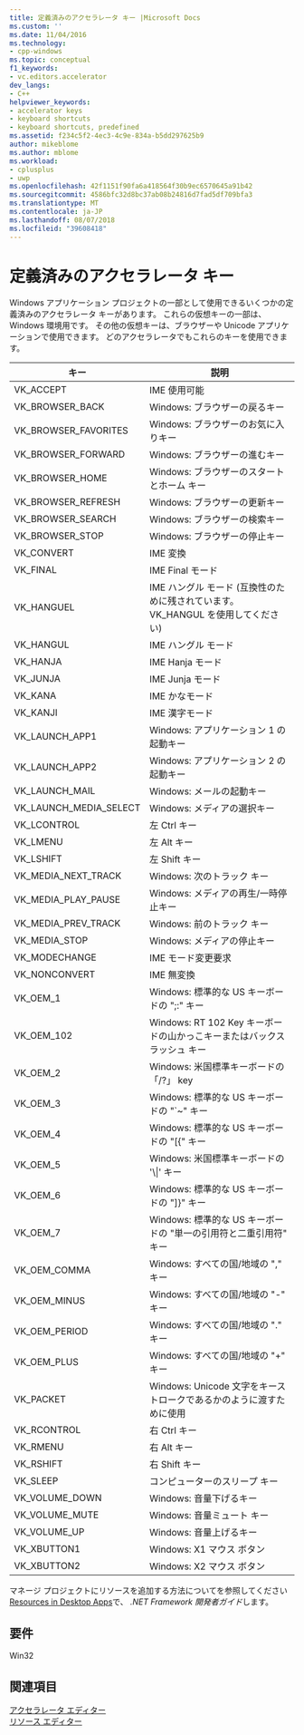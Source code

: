 ```yaml
---
title: 定義済みのアクセラレータ キー |Microsoft Docs
ms.custom: ''
ms.date: 11/04/2016
ms.technology:
- cpp-windows
ms.topic: conceptual
f1_keywords:
- vc.editors.accelerator
dev_langs:
- C++
helpviewer_keywords:
- accelerator keys
- keyboard shortcuts
- keyboard shortcuts, predefined
ms.assetid: f234c5f2-4ec3-4c9e-834a-b5dd297625b9
author: mikeblome
ms.author: mblome
ms.workload:
- cplusplus
- uwp
ms.openlocfilehash: 42f1151f90fa6a418564f30b9ec6570645a91b42
ms.sourcegitcommit: 4586bfc32d8bc37ab08b24816d7fad5df709bfa3
ms.translationtype: MT
ms.contentlocale: ja-JP
ms.lasthandoff: 08/07/2018
ms.locfileid: "39608418"
---
```

# <a name="predefined-accelerator-keys"></a>定義済みのアクセラレータ キー
Windows アプリケーション プロジェクトの一部として使用できるいくつかの定義済みのアクセラレータ キーがあります。 これらの仮想キーの一部は、Windows 環境用です。 その他の仮想キーは、ブラウザーや Unicode アプリケーションで使用できます。 どのアクセラレータでもこれらのキーを使用できます。  
  
|キー|説明|  
|---------|-----------------|  
|VK_ACCEPT|IME 使用可能|  
|VK_BROWSER_BACK|Windows: ブラウザーの戻るキー|  
|VK_BROWSER_FAVORITES|Windows: ブラウザーのお気に入りキー|  
|VK_BROWSER_FORWARD|Windows: ブラウザーの進むキー|  
|VK_BROWSER_HOME|Windows: ブラウザーのスタートとホーム キー|  
|VK_BROWSER_REFRESH|Windows: ブラウザーの更新キー|  
|VK_BROWSER_SEARCH|Windows: ブラウザーの検索キー|  
|VK_BROWSER_STOP|Windows: ブラウザーの停止キー|  
|VK_CONVERT|IME 変換|  
|VK_FINAL|IME Final モード|  
|VK_HANGUEL|IME ハングル モード (互換性のために残されています。VK_HANGUL を使用してください) |  
|VK_HANGUL|IME ハングル モード|  
|VK_HANJA|IME Hanja モード|  
|VK_JUNJA|IME Junja モード|  
|VK_KANA|IME かなモード|  
|VK_KANJI|IME 漢字モード|  
|VK_LAUNCH_APP1|Windows: アプリケーション 1 の起動キー|  
|VK_LAUNCH_APP2|Windows: アプリケーション 2 の起動キー|  
|VK_LAUNCH_MAIL|Windows: メールの起動キー|  
|VK_LAUNCH_MEDIA_SELECT|Windows: メディアの選択キー|  
|VK_LCONTROL|左 Ctrl キー|  
|VK_LMENU|左 Alt キー|  
|VK_LSHIFT|左 Shift キー|  
|VK_MEDIA_NEXT_TRACK|Windows: 次のトラック キー|  
|VK_MEDIA_PLAY_PAUSE|Windows: メディアの再生/一時停止キー|  
|VK_MEDIA_PREV_TRACK|Windows: 前のトラック キー|  
|VK_MEDIA_STOP|Windows: メディアの停止キー|  
|VK_MODECHANGE|IME モード変更要求|  
|VK_NONCONVERT|IME 無変換|  
|VK_OEM_1|Windows: 標準的な US キーボードの ";:" キー|  
|VK_OEM_102|Windows: RT 102 Key キーボードの山かっこキーまたはバックスラッシュ キー|  
|VK_OEM_2|Windows: 米国標準キーボードの「/?」 key|  
|VK_OEM_3|Windows: 標準的な US キーボードの "`~" キー|  
|VK_OEM_4|Windows: 標準的な US キーボードの "[{" キー|  
|VK_OEM_5|Windows: 米国標準キーボードの '\\&#124;' キー|  
|VK_OEM_6|Windows: 標準的な US キーボードの "]}" キー|  
|VK_OEM_7|Windows: 標準的な US キーボードの "単一の引用符と二重引用符" キー|  
|VK_OEM_COMMA|Windows: すべての国/地域の "," キー|  
|VK_OEM_MINUS|Windows: すべての国/地域の "-" キー|  
|VK_OEM_PERIOD|Windows: すべての国/地域の "." キー|  
|VK_OEM_PLUS|Windows: すべての国/地域の "+" キー|  
|VK_PACKET|Windows: Unicode 文字をキーストロークであるかのように渡すために使用|  
|VK_RCONTROL|右 Ctrl キー|  
|VK_RMENU|右 Alt キー|  
|VK_RSHIFT|右 Shift キー|  
|VK_SLEEP|コンピューターのスリープ キー|  
|VK_VOLUME_DOWN|Windows: 音量下げるキー|  
|VK_VOLUME_MUTE|Windows: 音量ミュート キー|  
|VK_VOLUME_UP|Windows: 音量上げるキー|  
|VK_XBUTTON1|Windows: X1 マウス ボタン|  
|VK_XBUTTON2|Windows: X2 マウス ボタン|  
  
 マネージ プロジェクトにリソースを追加する方法についてを参照してください[Resources in Desktop Apps](/dotnet/framework/resources/index)で、 *.NET Framework 開発者ガイド*します。  
  
## <a name="requirements"></a>要件  
 Win32  
  
## <a name="see-also"></a>関連項目  
 [アクセラレータ エディター](../windows/accelerator-editor.md)   
 [リソース エディター](../windows/resource-editors.md)